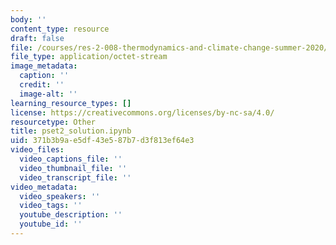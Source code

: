 ```yaml
---
body: ''
content_type: resource
draft: false
file: /courses/res-2-008-thermodynamics-and-climate-change-summer-2020/pset2_solution.ipynb
file_type: application/octet-stream
image_metadata:
  caption: ''
  credit: ''
  image-alt: ''
learning_resource_types: []
license: https://creativecommons.org/licenses/by-nc-sa/4.0/
resourcetype: Other
title: pset2_solution.ipynb
uid: 371b3b9a-e5df-43e5-87b7-d3f813ef64e3
video_files:
  video_captions_file: ''
  video_thumbnail_file: ''
  video_transcript_file: ''
video_metadata:
  video_speakers: ''
  video_tags: ''
  youtube_description: ''
  youtube_id: ''
---
```

